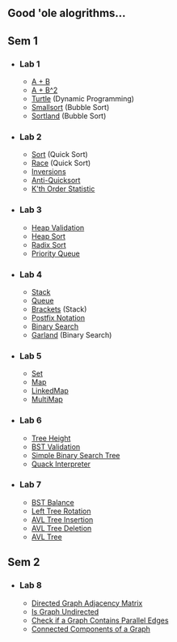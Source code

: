 ## Good 'ole alogrithms...
## Sem 1
- ### Lab 1
    - [A + B](lab_01/aplusb.go)
  - [A + B^2](lab_01/aplusbb.go)
  - [Turtle](lab_01/turtle.go) (Dynamic Programming)
  - [Smallsort](lab_01/smallsort.go) (Bubble Sort)
  - [Sortland](lab_01/sortland.go) (Bubble Sort)

- ### Lab 2
  - [Sort](lab_02/sort.go) (Quick Sort)
  - [Race](lab_02/race.go) (Quick Sort)
  - [Inversions](lab_02/inversions.go)
  - [Anti-Quicksort](lab_02/antiqs.go)
  - [K'th Order Statistic](lab_02/kth.go)

- ### Lab 3
  - [Heap Validation](lab_03/isheap.go)
  - [Heap Sort](lab_03/heapsort.go)
  - [Radix Sort](lab_03/radixsort.go)
  - [Priority Queue](lab_03/priorityqueue.go)

- ### Lab 4
  - [Stack](lab_04/stack.go)
  - [Queue](lab_04/queue.go)
  - [Brackets](lab_04/brackets.go) (Stack)
  - [Postfix Notation](lab_04/postfix.go)
  - [Binary Search](lab_04/binsearch.go)
  - [Garland](lab_04/garland.go) (Binary Search)

- ### Lab 5
  - [Set](lab_05/set.go)
  - [Map](lab_05/map.go)
  - [LinkedMap](lab_05/linkedmap.go)
  - [MultiMap](lab_05/multimap.go)

- ### Lab 6
  - [Tree Height](lab_06/height.go)
  - [BST Validation](lab_06/check.go)
  - [Simple Binary Search Tree](lab_06/bstsimple.go)
  - [Quack Interpreter](lab_06/quack.go)

- ### Lab 7
  - [BST Balance](lab_07/balance.go)
  - [Left Tree Rotation](lab_07/rotation.go)
  - [AVL Tree Insertion](lab_07/addition.go)
  - [AVL Tree Deletion](lab_07/deletion.go)
  - [AVL Tree](lab_07/avlset.go)

## Sem 2
- ### Lab 8
  - [Directed Graph Adjacency Matrix](lab_08/adjMatrix.go)
  - [Is Graph Undirected](lab_08/isUndirected.go)
  - [Check if a Graph Contains Parallel Edges](lab_08/parallelEdges.go)
  - [Connected Components of a Graph](lab_08/connComponents.go)